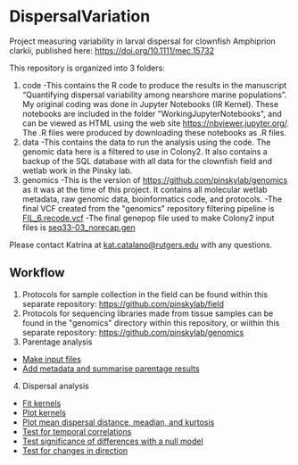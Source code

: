 # DispersalVariation
Project measuring variability in larval dispersal for clownfish Amphiprion clarkii, published here: https://doi.org/10.1111/mec.15732 

This repository is organized into 3 folders:
1. code
  -This contains the R code to produce the results in the manuscript “Quantifying dispersal variability among nearshore marine populations”. My original coding was done in Jupyter Notebooks (IR Kernel). These notebooks are included in the folder "WorkingJupyterNotebooks", and can be viewed as HTML using the web site https://nbviewer.jupyter.org/. The .R files were produced by downloading these notebooks as .R files. 
2. data
  -This contains the data to run the analysis using the code. The genomic data here is a filtered to use in Colony2. It also contains a backup of the SQL database with all data for the clownfish field and wetlab work in the Pinsky lab.
3. genomics
  -This is the version of https://github.com/pinskylab/genomics as it was at the time of this project. It contains all molecular wetlab metadata, raw genomic data, bioinformatics code, and protocols.
  -The final VCF created from the "genomics" repository filtering pipeline is [FIL_6.recode.vcf](https://github.com/pinskylab/genomics/blob/master/data/FIL_6.recode.vcf.zip)
  -The final genepop file used to make Colony2 input files is [seq33-03_norecap.gen](https://github.com/pinskylab/DispersalVariation/blob/master/data/seq33-03_norecap.gen)
  
  Please contact Katrina at kat.catalano@rutgers.edu with any questions.
  
  ## Workflow
  1. Protocols for sample collection in the field can be found within this separate repository: https://github.com/pinskylab/field
  2. Protocols for sequencing libraries made from tissue samples can be found in the "genomics" directory within this repository, or wiithin this separate repository: https://github.com/pinskylab/genomics
  3. Parentage analysis
  - [Make input files](https://github.com/pinskylab/DispersalVariation/blob/master/code/colony_prep2012_2018.R)
  - [Add metadata and summarise parentage results](https://github.com/pinskylab/DispersalVariation/blob/master/code/process_colony_dyad_2.0.R)

  4. Dispersal analysis
  - [Fit kernels](https://github.com/pinskylab/DispersalVariation/blob/master/code/kernel_fit_file_prep.R)
  - [Plot kernels](https://github.com/pinskylab/DispersalVariation/blob/master/code/kernel_plotting.R)
  - [Plot mean dispersal distance, meadian, and kurtosis](https://github.com/pinskylab/DispersalVariation/blob/master/code/kernel_plotting.R)
  - [Test for temporal correlations](https://github.com/pinskylab/DispersalVariation/blob/master/code/dispersal_route_correlation.R)
  - [Test significance of differences with a null model](https://github.com/pinskylab/DispersalVariation/blob/master/code/null_dispersal.R)
  - [Test for changes in direction](https://github.com/pinskylab/DispersalVariation/blob/master/code/dispersal_directionality.R)
